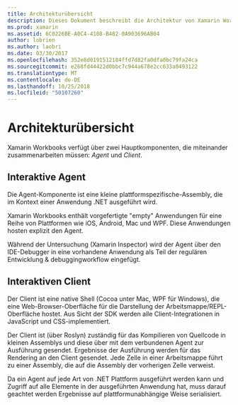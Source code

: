 ```yaml
---
title: Architekturübersicht
description: Dieses Dokument beschreibt die Architektur von Xamarin Workbooks, überprüfen, wie die interaktive Agent und die interaktiven Client zusammenarbeiten.
ms.prod: xamarin
ms.assetid: 6C0226BE-A0C4-4108-B482-0A903696AB04
author: lobrien
ms.author: laobri
ms.date: 03/30/2017
ms.openlocfilehash: 352e8d0191512184ffd7d82fa0dfa0bc79fa24ca
ms.sourcegitcommit: e268fd44422d0bbc7c944a678e2cc633a0493122
ms.translationtype: MT
ms.contentlocale: de-DE
ms.lasthandoff: 10/25/2018
ms.locfileid: "50107260"
---
```

# <a name="architecture-overview"></a>Architekturübersicht

Xamarin Workbooks verfügt über zwei Hauptkomponenten, die miteinander zusammenarbeiten müssen: _Agent_ und _Client_.

## <a name="interactive-agent"></a>Interaktive Agent

Die Agent-Komponente ist eine kleine plattformspezifische-Assembly, die im Kontext einer Anwendung .NET ausgeführt wird.

Xamarin Workbooks enthält vorgefertigte "empty" Anwendungen für eine Reihe von Plattformen wie iOS, Android, Mac und WPF. Diese Anwendungen hosten explizit den Agent.

Während der Untersuchung (Xamarin Inspector) wird der Agent über den IDE-Debugger in eine vorhandene Anwendung als Teil der regulären Entwicklung & debuggingworkflow eingefügt.

## <a name="interactive-client"></a>Interaktiven Client

Der Client ist eine native Shell (Cocoa unter Mac, WPF für Windows), die eine Web-Browser-Oberfläche für die Darstellung der Arbeitsmappe/REPL-Oberfläche hostet. Aus Sicht der SDK werden alle Client-Integrationen in JavaScript und CSS-implementiert.

Der Client ist (über Roslyn) zuständig für das Kompilieren von Quellcode in kleinen Assemblys und diese über mit dem verbundenen Agent zur Ausführung gesendet. Ergebnisse der Ausführung werden für das Rendering an den Client gesendet. Jede Zelle in einer Arbeitsmappe führt zu einer Assembly, die auf die Assembly der vorherigen Zelle verweist.

Da ein Agent auf jede Art von .NET Plattform ausgeführt werden kann und Zugriff auf alle Elemente in der ausgeführten Anwendung hat, muss darauf geachtet werden Ergebnisse auf plattformunabhängige Weise serialisiert.
